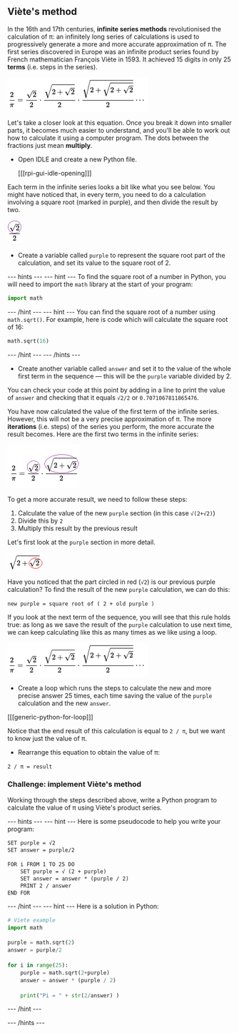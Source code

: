 ## Viète's method

In the 16th and 17th centuries, **infinite series methods** revolutionised the calculation of π: an infinitely long series of calculations is used to progressively generate a more and more accurate approximation of π. The first series discovered in Europe was an infinite product series found by French mathematician François Viète in 1593. It achieved 15 digits in only 25 **terms** (i.e. steps in the series).

  ![François Viète product series](images/viete-product-series.png)

Let's take a closer look at this equation. Once you break it down into smaller parts, it becomes much easier to understand, and you'll be able to work out how to calculate it using a computer program. The dots between the fractions just mean **multiply**.

+ Open IDLE and create a new Python file.

    [[[rpi-gui-idle-opening]]]

Each term in the infinite series looks a bit like what you see below. You might have noticed that, in every term, you need to do a calculation involving a square root (marked in purple), and then divide the result by two.

![First term in viete](images/first-viete.png)

+ Create a variable called `purple` to represent the square root part of the calculation, and set its value to the square root of 2.

--- hints ---
--- hint ---
To find the square root of a number in Python, you will need to import the `math` library at the start of your program:

```python
import math
```
--- /hint ---
--- hint ---
You can find the square root of a number using `math.sqrt()`. For example, here is code which will calculate the square root of 16:

```python
math.sqrt(16)
```
--- /hint ---
--- /hints ---

+ Create another variable called `answer` and set it to the value of the whole first term in the sequence — this will be the `purple` variable divided by 2.

You can check your code at this point by adding in a line to print the value of `answer` and checking that it equals `√2/2` or `0.7071067811865476`.

You have now calculated the value of the first term of the infinite series. However, this will not be a very precise approximation of π. The more **iterations** (i.e. steps) of the series you perform, the more accurate the result becomes. Here are the first two terms in the infinite series:

![Viete sequence highlighted in purple](images/viete-purple.png)

To get a more accurate result, we need to follow these steps:

1. Calculate the value of the new `purple` section (in this case `√(2+√2)`)
1. Divide this by `2`
1. Multiply this result by the previous result

Let's first look at the `purple` section in more detail.

![Viete second term](images/viete-new-purple.png)

Have you noticed that the part circled in red (`√2`) is our previous purple calculation? To find the result of the new `purple` calculation, we can do this:

`new purple = square root of ( 2 + old purple )`

If you look at the next term of the sequence, you will see that this rule holds true: as long as we save the result of the `purple` calculation to use next time, we can keep calculating like this as many times as we like using a loop.

![Viete sequence highlighted in purple](images/viete-product-series.png)

+ Create a loop which runs the steps to calculate the new and more precise answer 25 times, each time saving the value of the `purple` calculation and the new `answer`.

[[[generic-python-for-loop]]]

Notice that the end result of this calculation is equal to `2 / π`, but we want to know just the value of π.

+ Rearrange this equation to obtain the value of π:

`2 / π = result`

### Challenge: implement Viète's method

Working through the steps described above, write a Python program to calculate the value of π using Viète's product series.

--- hints ---
--- hint ---
Here is some pseudocode to help you write your program:

```
SET purple = √2
SET answer = purple/2

FOR i FROM 1 TO 25 DO
    SET purple = √ (2 + purple)
    SET answer = answer * (purple / 2)
    PRINT 2 / answer
END FOR

```

--- /hint ---
--- hint ---
Here is a solution in Python:

```Python
# Viete example
import math

purple = math.sqrt(2)
answer = purple/2

for i in range(25):
    purple = math.sqrt(2+purple)
    answer = answer * (purple / 2)

    print("Pi = " + str(2/answer) )

```
--- /hint ---

--- /hints ---
